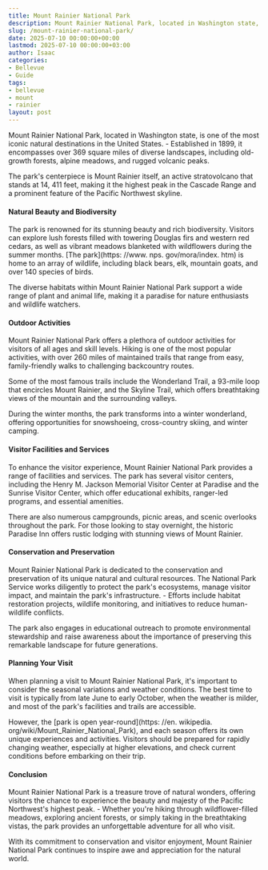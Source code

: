 ```yaml
---
title: Mount Rainier National Park
description: Mount Rainier National Park, located in Washington state, is one of the most iconic natural destinations in the United States. - Established in 1899, it...
slug: /mount-rainier-national-park/
date: 2025-07-10 00:00:00+00:00
lastmod: 2025-07-10 00:00:00+03:00
author: Isaac
categories:
- Bellevue
- Guide
tags:
- bellevue
- mount
- rainier
layout: post
---
```


Mount Rainier National Park, located in Washington state, is one of the most iconic natural destinations in the United States. - Established in 1899, it encompasses over 369 square miles of diverse landscapes, including old-growth forests, alpine meadows, and rugged volcanic peaks.

The park's centerpiece is Mount Rainier itself, an active stratovolcano that stands at 14, 411 feet, making it the highest peak in the Cascade Range and a prominent feature of the Pacific Northwest skyline.

####  Natural Beauty and Biodiversity

The park is renowned for its stunning beauty and rich biodiversity. Visitors can explore lush forests filled with towering Douglas firs and western red cedars, as well as vibrant meadows blanketed with wildflowers during the summer months. [The park](https: //www. nps. gov/mora/index. htm) is home to an array of wildlife, including black bears, elk, mountain goats, and over 140 species of birds.

The diverse habitats within Mount Rainier National Park support a wide range of plant and animal life, making it a paradise for nature enthusiasts and wildlife watchers.

####  Outdoor Activities

Mount Rainier National Park offers a plethora of outdoor activities for visitors of all ages and skill levels. Hiking is one of the most popular activities, with over 260 miles of maintained trails that range from easy, family-friendly walks to challenging backcountry routes.

Some of the most famous trails include the Wonderland Trail, a 93-mile loop that encircles Mount Rainier, and the Skyline Trail, which offers breathtaking views of the mountain and the surrounding valleys.

During the winter months, the park transforms into a winter wonderland, offering opportunities for snowshoeing, cross-country skiing, and winter camping.

####  Visitor Facilities and Services

To enhance the visitor experience, Mount Rainier National Park provides a range of facilities and services. The park has several visitor centers, including the Henry M. Jackson Memorial Visitor Center at Paradise and the Sunrise Visitor Center, which offer educational exhibits, ranger-led programs, and essential amenities.

There are also numerous campgrounds, picnic areas, and scenic overlooks throughout the park. For those looking to stay overnight, the historic Paradise Inn offers rustic lodging with stunning views of Mount Rainier.

####  Conservation and Preservation

Mount Rainier National Park is dedicated to the conservation and preservation of its unique natural and cultural resources. The National Park Service works diligently to protect the park's ecosystems, manage visitor impact, and maintain the park's infrastructure. - Efforts include habitat restoration projects, wildlife monitoring, and initiatives to reduce human-wildlife conflicts.

The park also engages in educational outreach to promote environmental stewardship and raise awareness about the importance of preserving this remarkable landscape for future generations.

####  Planning Your Visit

When planning a visit to Mount Rainier National Park, it's important to consider the seasonal variations and weather conditions. The best time to visit is typically from late June to early October, when the weather is milder, and most of the park's facilities and trails are accessible.

However, the [park is open year-round](https: //en. wikipedia. org/wiki/Mount_Rainier_National_Park), and each season offers its own unique experiences and activities. Visitors should be prepared for rapidly changing weather, especially at higher elevations, and check current conditions before embarking on their trip.

####  Conclusion

Mount Rainier National Park is a treasure trove of natural wonders, offering visitors the chance to experience the beauty and majesty of the Pacific Northwest's highest peak. - Whether you're hiking through wildflower-filled meadows, exploring ancient forests, or simply taking in the breathtaking vistas, the park provides an unforgettable adventure for all who visit.

With its commitment to conservation and visitor enjoyment, Mount Rainier National Park continues to inspire awe and appreciation for the natural world.
